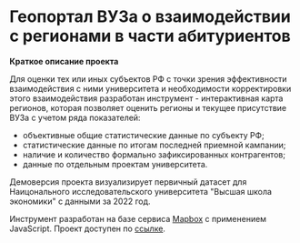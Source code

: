 # Геопортал ВУЗа о взаимодействии с регионами в части абитуриентов

**Краткое описание проекта**

Для оценки тех или иных субъектов РФ с точки зрения эффективности взаимодействия с ними университета и необходимости корректировки этого взаимодействия разработан инструмент - интерактивная карта регионов, которая позволяет оценить регионы и текущее присутствие ВУЗа с учетом ряда показателей:
* объективные общие статистические данные по субъекту РФ;
* статистические данные по итогам последней приемной кампании;
* наличие и количество формально зафиксированных контрагентов;
* данные по отдельным проектам университета.

Демоверсия проекта визуализирует первичный датасет для Наицонального исследовательского университета "Высшая школа экономики" с данными за 2022 год.

Инструмент разработан на базе сервиса [Mapbox](https://www.mapbox.com/) с применением JavaScript. Проект доступен по [ссылке](https://boriksu.github.io/#).


